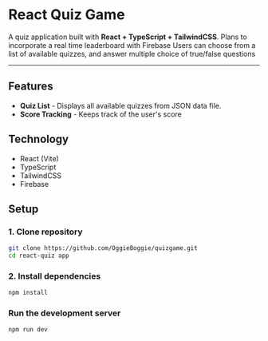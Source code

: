 # React Quiz Game

A quiz application built with **React + TypeScript + TailwindCSS**.
Plans to incorporate a real time leaderboard with Firebase
Users can choose from a list of available quizzes, and answer multiple choice of true/false questions

---

## Features
- **Quiz List** - Displays all available quizzes from JSON data file.
- **Score Tracking** - Keeps track of the user's score

## Technology
- React (Vite)
- TypeScript
- TailwindCSS
- Firebase

## Setup

### 1. Clone repository
```bash
git clone https://github.com/OggieBoggie/quizgame.git
cd react-quiz app
```

### 2. Install dependencies
```bash
npm install
```

### Run the development server
```bash
npm run dev
```